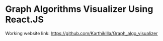 # Graph Algorithms Visualizer Using React.JS

Working website link: https://github.com/KarthikIlla/Graph_algo_visualizer


